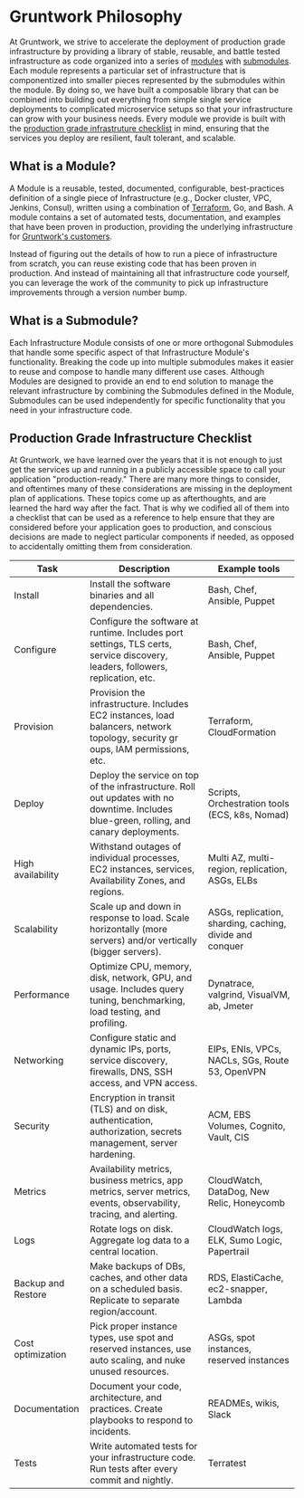 # Gruntwork Philosophy

At Gruntwork, we strive to accelerate the deployment of production grade infrastructure by providing a library of
stable, reusable, and battle tested infrastructure as code organized into a series of [modules](#what-is-a-module) with
[submodules](#what-is-a-submodule). Each module represents a particular set of infrastructure that is componentized into
smaller pieces represented by the submodules within the module. By doing so, we have built a composable library that can
be combined into building out everything from simple single service deployments to complicated microservice setups so
that your infrastructure can grow with your business needs. Every module we provide is built with the [production grade
infrastruture checklist](#production-grade-infrastructure-checklist) in mind, ensuring that the services you deploy are
resilient, fault tolerant, and scalable.

## What is a Module?

A Module is a reusable, tested, documented, configurable, best-practices definition of a single piece of Infrastructure
(e.g., Docker cluster, VPC, Jenkins, Consul), written using a combination of [Terraform](https://www.terraform.io/), Go,
and Bash. A module contains a set of automated tests, documentation, and examples that have been proven in production,
providing the underlying infrastructure for [Gruntwork's customers](https://www.gruntwork.io/customers).

Instead of figuring out the details of how to run a piece of infrastructure from scratch, you can reuse existing code
that has been proven in production. And instead of maintaining all that infrastructure code yourself, you can leverage
the work of the community to pick up infrastructure improvements through a version number bump.

## What is a Submodule?

Each Infrastructure Module consists of one or more orthogonal Submodules that handle some specific aspect of that
Infrastructure Module's functionality. Breaking the code up into multiple submodules makes it easier to reuse and
compose to handle many different use cases. Although Modules are designed to provide an end to end solution to manage
the relevant infrastructure by combining the Submodules defined in the Module, Submodules can be used independently for
specific functionality that you need in your infrastructure code.

## Production Grade Infrastructure Checklist

At Gruntwork, we have learned over the years that it is not enough to just get the services up and running in a publicly
accessible space to call your application "production-ready." There are many more things to consider, and oftentimes
many of these considerations are missing in the deployment plan of applications. These topics come up as afterthoughts,
and are learned the hard way after the fact. That is why we codified all of them into a checklist that can be used as a
reference to help ensure that they are considered before your application goes to production, and conscious decisions
are made to neglect particular components if needed, as opposed to accidentally omitting them from consideration.

<!--
Edit the following table using https://www.tablesgenerator.com/markdown_tables. Start by pasting the table below in the
menu item File > Paste table data.
-->

| Task               | Description                                                                                                                               | Example tools                                            |
| ------------------ | ----------------------------------------------------------------------------------------------------------------------------------------- | -------------------------------------------------------- |
| Install            | Install the software binaries and all dependencies.                                                                                       | Bash, Chef, Ansible, Puppet                              |
| Configure          | Configure the software at runtime. Includes port settings, TLS certs, service discovery, leaders, followers, replication, etc.            | Bash, Chef, Ansible, Puppet                              |
| Provision          | Provision the infrastructure. Includes EC2 instances, load balancers, network topology, security gr oups, IAM permissions, etc.           | Terraform, CloudFormation                                |
| Deploy             | Deploy the service on top of the infrastructure. Roll out updates with no downtime. Includes blue-green, rolling, and canary deployments. | Scripts, Orchestration tools (ECS, k8s, Nomad)           |
| High availability  | Withstand outages of individual processes, EC2 instances, services, Availability Zones, and regions.                                      | Multi AZ, multi-region, replication, ASGs, ELBs          |
| Scalability        | Scale up and down in response to load. Scale horizontally (more servers) and/or vertically (bigger servers).                              | ASGs, replication, sharding, caching, divide and conquer |
| Performance        | Optimize CPU, memory, disk, network, GPU, and usage. Includes query tuning, benchmarking, load testing, and profiling.                    | Dynatrace, valgrind, VisualVM, ab, Jmeter                |
| Networking         | Configure static and dynamic IPs, ports, service discovery, firewalls, DNS, SSH access, and VPN access.                                   | EIPs, ENIs, VPCs, NACLs, SGs, Route 53, OpenVPN          |
| Security           | Encryption in transit (TLS) and on disk, authentication, authorization, secrets management, server hardening.                             | ACM, EBS Volumes, Cognito, Vault, CIS                    |
| Metrics            | Availability metrics, business metrics, app metrics, server metrics, events, observability, tracing, and alerting.                        | CloudWatch, DataDog, New Relic, Honeycomb                |
| Logs               | Rotate logs on disk. Aggregate log data to a central location.                                                                            | CloudWatch logs, ELK, Sumo Logic, Papertrail             |
| Backup and Restore | Make backups of DBs, caches, and other data on a scheduled basis. Replicate to separate region/account.                                   | RDS, ElastiCache, ec2-snapper, Lambda                    |
| Cost optimization  | Pick proper instance types, use spot and reserved instances, use auto scaling, and nuke unused resources.                                 | ASGs, spot instances, reserved instances                 |
| Documentation      | Document your code, architecture, and practices. Create playbooks to respond to incidents.                                                | READMEs, wikis, Slack                                    |
| Tests              | Write automated tests for your infrastructure code. Run tests after every commit and nightly.                                             | Terratest                                                |
